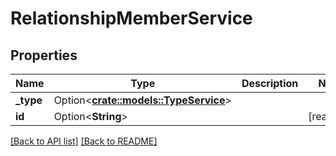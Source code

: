 # RelationshipMemberService

## Properties

Name | Type | Description | Notes
------------ | ------------- | ------------- | -------------
**_type** | Option<[**crate::models::TypeService**](TypeService.md)> |  | 
**id** | Option<**String**> |  | [readonly]

[[Back to API list]](../README.md#documentation-for-api-endpoints) [[Back to README]](../README.md)


